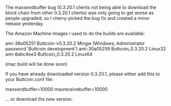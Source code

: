 The maxsendbuffer bug (0.3.20.1 clients not being able to download the block chain from other 0.3.20.1 clients) was only going to get
worse as people upgraded, so I cherry-picked the bug fix and created a minor release yesterday.

The Amazon Machine Images I used to do the builds are available:

  ami-38a05251   Buttcoin-v0.3.20.2 Mingw    (Windows; Administrator password 'Buttcoin development')
  ami-30a05259   Buttcoin_0.3.20.2 Linux32
  ami-8abc4ee3   Buttcoin_0.3.20.2 Linux64

(mac build will be done soon)

If you have already downloaded version 0.3.20.1, please either add this to your Buttcoin.conf file:

  maxsendbuffer=10000
  maxreceivebuffer=10000

... or download the new version.
